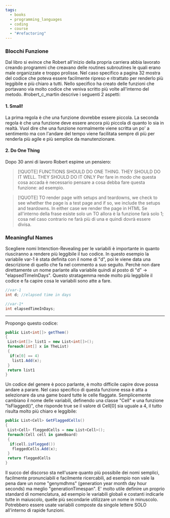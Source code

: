 ```yaml
---
tags:
  - books
  - programming_languages
  - coding
  - course
  - "#refactoring"
---
```

### Blocchi Funzione
Dal libro si evince che Robert all'inizio della propria carriera abbia lavorato creando programmi che creavano delle routines subroutines le quali erano male organizzate e troppo prolisse. Nel caso specifico a pagina 32 mostra del codice che poteva essere facilmente ripreso e ritrattato per renderlo più leggibile e più chiaro a tutti. Nello specifico ha creato delle funzioni che portavano via molto codice che veniva scritto più volte all'interno del metodo.
#robert_c_martin descrive i seguenti 2 aspetti:
#### 1. Small!
La prima regola è che una funzione dovrebbe essere piccola. La seconda regola è che una funzione deve essere ancora più piccola di quanto lo sia in realtà. Vuol dire che una funzione normalmente viene scritta un po' a sentimento ma con l'andare del tempo viene facilitata sempre di più per renderla più agile e più semplice da manutenzionare.
#### 2. Do One Thing
Dopo 30 anni di lavoro Robert espime un pensiero:
> [!QUOTE]
FUNCTIONS SHOULD DO ONE THING. THEY SHOULD DO IT WELL. THEY SHOULD DO IT ONLY
Per fare in modo che questa cosa accada è necessario pensare a cosa debba fare questa funzione: ad esempio.

> [!QUOTE]
TO render page with setups and teardowns, we check to see whether the page is a test page and if so, we include the setups and teardowns. In either case we render the page in HTML
Se all'interno della frase esiste solo un TO allora è la funzione farà solo 1; cosa nel caso contrario ne farà più di una e quindi dovrà essere divisa.
### Meaningful Names
Scegliere nomi Intenction-Revealing per le variabili è importante in quanto riusciranno a rendere più leggibile il tuo codice. In questo esempio la variabile var-1 è stata definita con il nome di "d", poi le viene data una descrizione di quello che fa nel commento a suo seguito. Perchè non dare direttamente un nome parlante alla variabile quindi al posto di "d" -> "elapsedTimeInDays". Questo stratagemma rende molto più leggibile il codice e fa capire cosa le variabili sono atte a fare.

```c#
//var-1
int d; //elapsed time in days

//var-1*
int elapsedTimeInDays;
```
---
Propongo questo codice:
```c#
public List<int[]> getThem()
{
 List<int[]> list1 = new List<int[]>();
 foreach(int[] x in TheList)
 {
  if(x[0] == 4)
   list1.Add(x);
 }
 return list1
}
```

Un codice del genere è poco parlante, è molto difficile capire dove possa andare a parare. Nel caso specifico di questa funzione essa è atta a selezionare da una game board tutte le celle flaggate. Semplicemente cambiano il nome delle variabili, definendo una classe "Cell" e una funzione "IsFlagged()", che risponde true se il valore di Cell[0] sia uguale a 4, il tutto risulta molto più chiaro e leggibile:

```c#
public List<Cell> GetFlaggedCells()
{
 List<Cell> fleggedCells = new List<Cell>();
 foreach(Cell cell in gameBoard)
 {
  if(cell.isFlegged())
   fleggedCells.Add(x);
 }
 return fleggedCells
}
```

Il succo del discorso sta nell'usare quanto più possibile dei nomi semplici, facilmente pronunciabili e facilmente ricercabili, ad esempio non vale la pena dare un nome "genymdhms" (generation year month day hour seconds) ma meglio "generationTimespan".
E' molto utile definire un proprio standard di nomenclatura, ad esempio le variabili globali e costanti indicarle tutte in maiuscolo, quelle più secondarie utilizzare un nome in minuscolo. Potrebbero essere usate variabili composte da singole lettere SOLO all'interno di rapide funzioni.